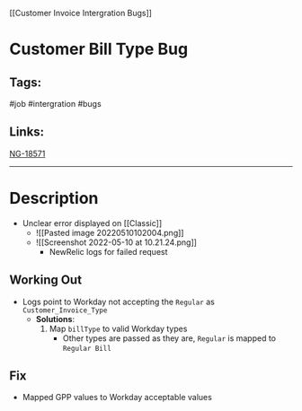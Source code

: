 [[Customer Invoice Intergration Bugs]]

# Customer Bill Type Bug

## Tags:
#job #intergration #bugs 

## Links:
[NG-18571](https://globalization-partners.atlassian.net/browse/NG-18571)

---

# Description
- Unclear error displayed on [[Classic]]
	- ![[Pasted image 20220510102004.png]]
	- ![[Screenshot 2022-05-10 at 10.21.24.png]]
		- NewRelic logs for failed request

## Working Out
- Logs point to Workday not accepting the `Regular` as `Customer_Invoice_Type`
	- **Solutions**:
		1) Map `billType` to valid Workday types
			- Other types are passed as they are, `Regular` is mapped to `Regular Bill`

## Fix
- Mapped GPP values to Workday acceptable values